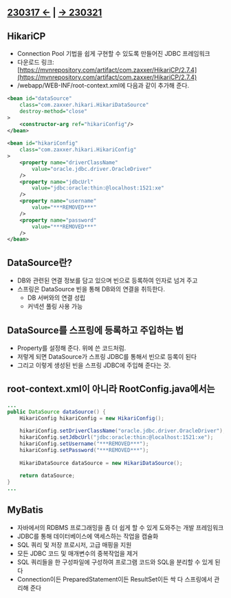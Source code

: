 ﻿## [230317 ←](/230130-_Spring/230317/) | [→ 230321](/230130-_Spring/230321/)

## HikariCP

- Connection Pool 기법을 쉽게 구현할 수 있도록 만들어진 JDBC 프레임워크
- 다운로드 링크: [https://mvnrepository.com/artifact/com.zaxxer/HikariCP/2.7.4](https://mvnrepository.com/artifact/com.zaxxer/HikariCP/2.7.4)
- /webapp/WEB-INF/root-context.xml에 다음과 같이 추가해 준다.

```xml
<bean id="dataSource" 
    class="com.zaxxer.hikari.HikariDataSource" 
    destroy-method="close"
>
    <constructor-arg ref="hikariConfig"/>
</bean>
    
<bean id="hikariConfig"
    class="com.zaxxer.hikari.HikariConfig"
>
    <property name="driverClassName"
        value="oracle.jdbc.driver.OracleDriver"
    />
    <property name="jdbcUrl"
        value="jdbc:oracle:thin:@localhost:1521:xe"
    />
    <property name="username"
        value="***REMOVED***"
    />
    <property name="password"
        value="***REMOVED***"
    />
</bean>
```

## DataSource란?

- DB와 관련된 연결 정보를 담고 있으며 빈으로 등록하여 인자로 넘겨 주고
- 스프링은 DataSource 빈을 통해 DB와의 연결을 취득한다.
  - DB 서버와의 연결 성립
  - 커넥션 풀링 사용 가능

## DataSource를 스프링에 등록하고 주입하는 법

- Property를 설정해 준다. 위에 쓴 코드처럼.
- 저렇게 되면 DataSource가 스프링 JDBC를 통해서 빈으로 등록이 된다
- 그리고 이렇게 생성된 빈을 스프링 JDBC에 주입해 준다는 것.

## root-context.xml이 아니라 RootConfig.java에서는

```java
...
public DataSource dataSource() {
    HikariConfig hikariConfig = new HikariConfig();
    
    hikariConfig.setDriverClassName("oracle.jdbc.driver.OracleDriver");
    hikariConfig.setJdbcUrl("jdbc:oracle:thin:@localhost:1521:xe");
    hikariConfig.setUsername("***REMOVED***");
    hikariConfig.setPassword("***REMOVED***");
    
    HikariDataSource dataSource = new HikariDataSource();
    
    return dataSource;
}
...
```

## MyBatis

- 자바에서의 RDBMS 프로그래밍을 좀 더 쉽게 할 수 있게 도와주는 개발 프레임워크
- JDBC를 통해 데이터베이스에 액세스하는 작업을 캡슐화
- SQL 쿼리 및 저장 프로시저, 고급 매핑을 지원
- 모든 JDBC 코드 및 매개변수의 중복작업을 제거
- SQL 쿼리들을 한 구성파일에 구성하여 프로그램 코드와 SQL을 분리할 수 있게 된다
- Connection이든 PreparedStatement이든 ResultSet이든 싹 다 스프링에서 관리해 준다

